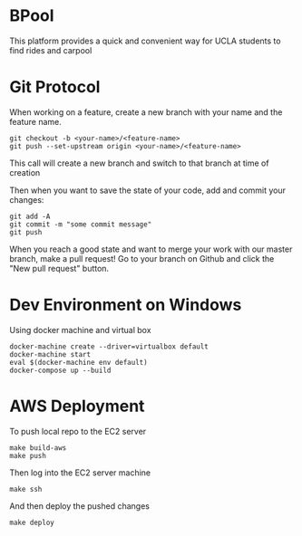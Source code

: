 # BPool

This platform provides a quick and convenient way for UCLA students to find rides and carpool

# Git Protocol

When working on a feature, create a new branch with your name and the feature name. 

```
git checkout -b <your-name>/<feature-name>
git push --set-upstream origin <your-name>/<feature-name>
```

This call will create a new branch and switch to that branch at time of creation

Then when you want to save the state of your code, add and commit your changes:

```
git add -A
git commit -m "some commit message"
git push
```

When you reach a good state and want to merge your work with our master branch, make a pull request! Go to your branch on Github and click the "New pull request" button.

# Dev Environment on Windows
Using docker machine and virtual box
```
docker-machine create --driver=virtualbox default
docker-machine start
eval $(docker-machine env default)
docker-compose up --build
```

# AWS Deployment
To push local repo to the EC2 server
```
make build-aws
make push
```
Then log into the EC2 server machine
```
make ssh
```

And then deploy the pushed changes
```
make deploy
```

